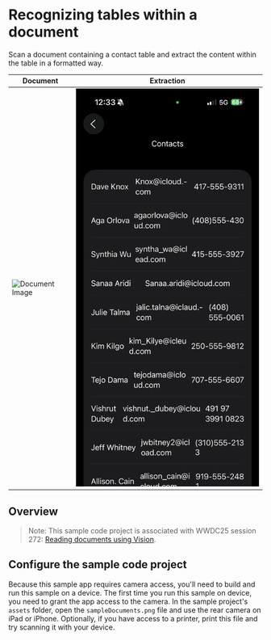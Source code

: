 # Recognizing tables within a document

Scan a document containing a contact table and extract the content within the table in a formatted way. 

| Document | Extraction |
|------|--------|
| ![Document Image](.README/document.png) | ![Extraction Image](.README/parsed.png) |

## Overview

> Note: This sample code project is associated with WWDC25 session 272:
[Reading documents using Vision](https://developer.apple.com/videos/play/wwdc2025/272).

## Configure the sample code project 

Because this sample app requires camera access, you'll need to build and run this sample on a device. The first time you run this sample on device, you need to grant the app access to the camera.
In the sample project's `assets` folder, open the `sampleDocuments.png` file and use the rear camera on iPad or iPhone. Optionally, if you have access to a printer, print this file and try scanning it with your device.
